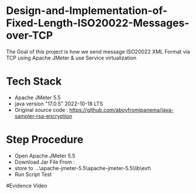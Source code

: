 # Design-and-Implementation-of-Fixed-Length-ISO20022-Messages-over-TCP

The Goal of this project is how we send message ISO20022 XML Format via TCP using Apache JMeter & use Service virtualization 


# Tech Stack
- Apache JMeter 5.5
- java version "17.0.5" 2022-10-18 LTS
- Original source code : https://github.com/aboyfromipanema/java-sampler-rsa-encryption
  

# Step Procedure
- Open Apache JMeter 5.5
- Download Jar File From :
- store to ...\apache-jmeter-5.5\apache-jmeter-5.5\lib\ext\
- Run Script Test


#Evidence Video

